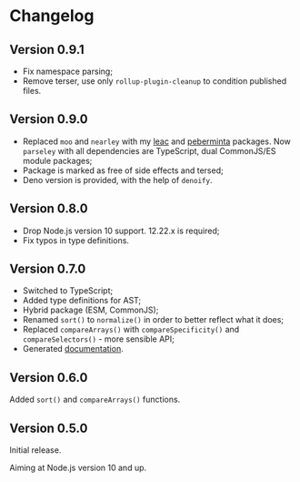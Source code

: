# Changelog

## Version 0.9.1

* Fix namespace parsing;
* Remove terser, use only `rollup-plugin-cleanup` to condition published files.

## Version 0.9.0

* Replaced `moo` and `nearley` with my [leac](https://github.com/mxxii/leac) and [peberminta](https://github.com/mxxii/peberminta) packages. Now `parseley` with all dependencies are TypeScript, dual CommonJS/ES module packages;
* Package is marked as free of side effects and tersed;
* Deno version is provided, with the help of `denoify`.

## Version 0.8.0

* Drop Node.js version 10 support. 12.22.x is required;
* Fix typos in type definitions.

## Version 0.7.0

* Switched to TypeScript;
* Added type definitions for AST;
* Hybrid package (ESM, CommonJS);
* Renamed `sort()` to `normalize()` in order to better reflect what it does;
* Replaced `compareArrays()` with `compareSpecificity()` and `compareSelectors()` - more sensible API;
* Generated [documentation](https://github.com/mxxii/parseley/tree/main/docs).

## Version 0.6.0

Added `sort()` and `compareArrays()` functions.

## Version 0.5.0

Initial release.

Aiming at Node.js version 10 and up.
